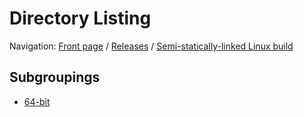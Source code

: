 # Directory Listing

Navigation: [Front page](/ungoogled-chromium-binaries/) / [Releases](/ungoogled-chromium-binaries/releases/) / [Semi-statically-linked Linux build](/ungoogled-chromium-binaries/releases/linux_static)


## Subgroupings

* [64-bit](/ungoogled-chromium-binaries/releases/linux_static/64bit)

